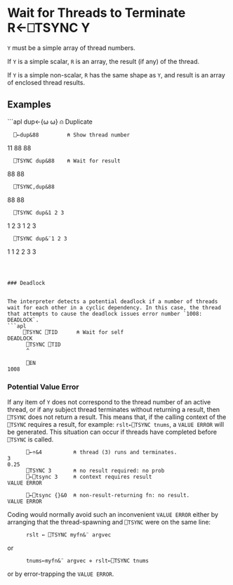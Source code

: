 <!-- Hidden search keywords -->
<div style="display: none;">
  ⎕TSYNC TSYNC
</div>






<h1 class="heading"><span class="name">Wait for Threads to Terminate</span> <span class="command">R←⎕TSYNC Y</span></h1>



`Y` must be a simple array of thread numbers.


If `Y` is a simple scalar, `R` is an array, the result (if any) of the thread.


If `Y` is a simple non-scalar, `R` has the same shape as `Y`, and result is an array of enclosed thread results.

<h2 class="example">Examples</h2>
```apl
      dup←{⍵ ⍵}        ⍝ Duplicate
 
      ⎕←dup&88         ⍝ Show thread number
11
88 88
 
      ⎕TSYNC dup&88    ⍝ Wait for result
88 88
 
      ⎕TSYNC,dup&88
 88 88 
 
      ⎕TSYNC dup&1 2 3
 1 2 3  1 2 3 
 
      ⎕TSYNC dup&¨1 2 3
 1 1  2 2  3 3 
```



### Deadlock


The interpreter detects a potential deadlock if a number of threads wait for each other in a cyclic dependency. In this case, the thread that attempts to cause the deadlock issues error number `1008: DEADLOCK`.
```apl
     ⎕TSYNC ⎕TID      ⍝ Wait for self
DEADLOCK
      ⎕TSYNC ⎕TID
      ^
 
      ⎕EN
1008
```


### Potential Value Error


If any item of `Y` does not correspond to the thread number of an active thread, or if any subject thread terminates without returning a result, then `⎕TSYNC` does not return a result. This means that, if the calling context of the `⎕TSYNC` requires a result, for example: `rslt←⎕TSYNC tnums`, a `VALUE ERROR` will be generated. This situation can occur if threads have completed before `⎕TSYNC` is called.
```apl
      ⎕←÷&4          ⍝ thread (3) runs and terminates.
3
0.25
      ⎕TSYNC 3       ⍝ no result required: no prob
      ⎕←⎕tsync 3     ⍝ context requires result
VALUE ERROR
 
      ⎕←⎕tsync {}&0  ⍝ non-result-returning fn: no result.
VALUE ERROR
```



Coding would normally avoid such an inconvenient `VALUE ERROR` either by arranging that the thread-spawning and `⎕TSYNC` were on the same line:
```apl
      rslt ← ⎕TSYNC myfn&¨ argvec
```


or
```apl
      tnums←myfn&¨ argvec ⋄ rslt←⎕TSYNC tnums
```


or by error-trapping the `VALUE ERROR`.



